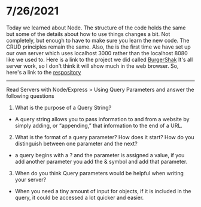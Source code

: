 # 7/26/2021

Today we learned about Node. The structure of the code holds the same but some of the details about how to use things changes a bit. Not completely, but enough to have to make sure you learn the new code. The CRUD principles remain the same. Also, the is the first time we have set up our own server which uses localhost 3000 rather than the localhost 8080 like we used to. Here is a link to the project we did called [BurgerShak](https://chesterjgreen.github.io/burgerShak/) It's all server work, so I don't think it will show much in the web browser. So, here's a link to the [respository](https://github.com/ChesterJGreen/burgerShak)

---
Read Servers with Node/Express > Using Query Parameters and answer the following questions
1. What is the purpose of a Query String?
- A query string allows you to pass information to and from a website by simply adding, or “appending,” that information to the end of a URL.
2. What is the format of a query parameter? How does it start? How do you distinguish between one parameter and the next?
- a query begins with a ? and the parameter is assigned a value, if you add another parameter you add the & symbol and add that parameter. 
3. When do you think Query parameters would be helpful when writing your server?
- When you need a tiny amount of input for objects, if it is included in the query, it could be accessed a lot quicker and easier. 
